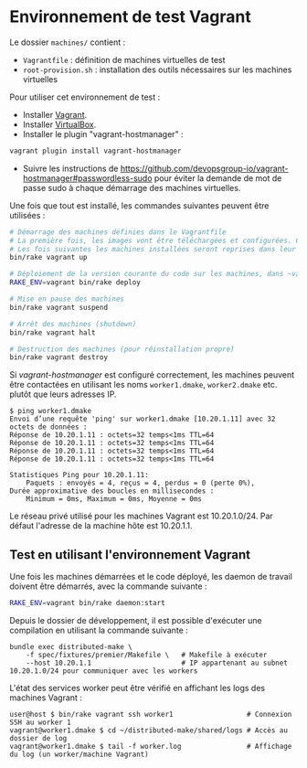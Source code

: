 # Environnement de test Vagrant

Le dossier `machines/` contient :

* `Vagrantfile` : définition de machines virtuelles de test
* `root-provision.sh` : installation des outils nécessaires sur les machines virtuelles

Pour utiliser cet environnement de test :

* Installer [Vagrant](https://www.vagrantup.com/).
* Installer [VirtualBox](https://www.virtualbox.org/).
* Installer le plugin "vagrant-hostmanager" :

```bash
vagrant plugin install vagrant-hostmanager
```

* Suivre les instructions de https://github.com/devopsgroup-io/vagrant-hostmanager#passwordless-sudo pour éviter la
    demande de mot de passe sudo à chaque démarrage des machines virtuelles.

Une fois que tout est installé, les commandes suivantes peuvent être utilisées :

```bash
# Démarrage des machines définies dans le Vagrantfile
# La première fois, les images vont être téléchargées et configurées. Cela prend du temps.
# Les fois suivantes les machines installées seront reprises dans leur état actuel.
bin/rake vagrant up

# Déploiement de la version courante du code sur les machines, dans ~vagrant/distributed-make/current
RAKE_ENV=vagrant bin/rake deploy

# Mise en pause des machines
bin/rake vagrant suspend

# Arrêt des machines (shutdown)
bin/rake vagrant halt

# Destruction des machines (pour réinstallation propre)
bin/rake vagrant destroy
```

Si _vagrant-hostmanager_ est configuré correctement, les machines peuvent être contactées en utilisant les noms
`worker1.dmake`, `worker2.dmake` etc. plutôt que leurs adresses IP.

```
$ ping worker1.dmake
Envoi d’une requête 'ping' sur worker1.dmake [10.20.1.11] avec 32 octets de données :
Réponse de 10.20.1.11 : octets=32 temps<1ms TTL=64
Réponse de 10.20.1.11 : octets=32 temps<1ms TTL=64
Réponse de 10.20.1.11 : octets=32 temps<1ms TTL=64
Réponse de 10.20.1.11 : octets=32 temps<1ms TTL=64

Statistiques Ping pour 10.20.1.11:
    Paquets : envoyés = 4, reçus = 4, perdus = 0 (perte 0%),
Durée approximative des boucles en millisecondes :
    Minimum = 0ms, Maximum = 0ms, Moyenne = 0ms
```

Le réseau privé utilisé pour les machines Vagrant est 10.20.1.0/24. Par défaut l'adresse de la machine hôte est
10.20.1.1.

## Test en utilisant l'environnement Vagrant

Une fois les machines démarrées et le code déployé, les daemon de travail doivent être démarrés, avec la commande
suivante :

```bash
RAKE_ENV=vagrant bin/rake daemon:start
```

Depuis le dossier de développement, il est possible d'exécuter une compilation en utilisant la commande suivante :

```
bundle exec distributed-make \
    -f spec/fixtures/premier/Makefile \   # Makefile à exécuter
    --host 10.20.1.1                      # IP appartenant au subnet 10.20.1.0/24 pour communiquer avec les workers
```

L'état des services worker peut être vérifié en affichant les logs des machines Vagrant :

```
user@host $ bin/rake vagrant ssh worker1                  # Connexion SSH au worker 1
vagrant@worker1.dmake $ cd ~/distributed-make/shared/logs # Accès au dossier de log
vagrant@worker1.dmake $ tail -f worker.log                # Affichage du log (un worker/machine Vagrant)
```
